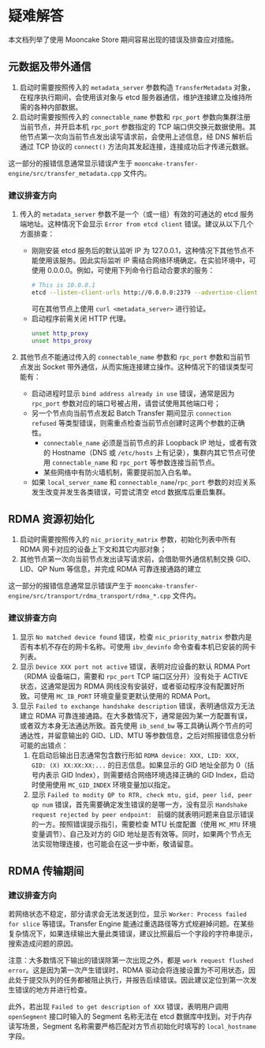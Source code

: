 # 疑难解答

本文档列举了使用 Mooncake Store 期间容易出现的错误及排查应对措施。

## 元数据及带外通信
1. 启动时需要按照传入的 `metadata_server` 参数构造 `TransferMetadata` 对象，在程序执行期间，会使用该对象与 etcd 服务器通信，维护连接建立及维持所需的各种内部数据。
2. 启动时需要按照传入的 `connectable_name` 参数和 `rpc_port` 参数向集群注册当前节点，并开启本机 `rpc_port` 参数指定的 TCP 端口供交换元数据使用。其他节点第一次向当前节点发出读写请求前，会使用上述信息，经 DNS 解析后通过 TCP 协议的 `connect()` 方法向其发起连接，连接成功后才传递元数据。

这一部分的报错信息通常显示错误产生于 `mooncake-transfer-engine/src/transfer_metadata.cpp` 文件内。

### 建议排查方向
1. 传入的 `metadata_server` 参数不是一个（或一组）有效的可通达的 etcd 服务端地址。这种情况下会显示 `Error from etcd client` 错误。建议从以下几个方面排查：
    - 刚刚安装 etcd 服务后的默认监听 IP 为 127.0.0.1，这种情况下其他节点不能使用该服务。因此实际监听 IP 需结合网络环境确定。在实验环境中，可使用 0.0.0.0。例如，可使用下列命令行启动合要求的服务：
      ```bash
      # This is 10.0.0.1
      etcd --listen-client-urls http://0.0.0.0:2379 --advertise-client-urls http://10.0.0.1:2379
      ```
      可在其他节点上使用 `curl <metadata_server>` 进行验证。
    - 启动程序前需关闭 HTTP 代理。
      ```bash
      unset http_proxy
      unset https_proxy
      ```

2. 其他节点不能通过传入的 `connectable_name` 参数和 `rpc_port` 参数和当前节点发出 Socket 带外通信，从而实施连接建立操作。这种情况下的错误类型可能有：
    - 启动进程时显示 `bind address already in use` 错误，通常是因为 `rpc_port` 参数对应的端口号被占用，请尝试使用其他端口号；
    - 另一个节点向当前节点发起 Batch Transfer 期间显示 `connection refused` 等类型错误，则需重点检查当前节点创建时这两个参数的正确性。
      - `connectable_name` 必须是当前节点的非 Loopback IP 地址，或者有效的 Hostname（DNS 或 `/etc/hosts` 上有记录），集群内其它节点可使用 `connectable_name` 和 `rpc_port` 等参数连接当前节点。
      - 某些网络中有防火墙机制，需要提前加入白名单。
    - 如果 `local_server_name` 和  `connectable_name`/`rpc_port` 参数的对应关系发生改变并发生各类错误，可尝试清空 etcd 数据库后重启集群。

## RDMA 资源初始化

1. 启动时需要按照传入的 `nic_priority_matrix` 参数，初始化列表中所有 RDMA 网卡对应的设备上下文和其它内部对象；
2. 其他节点第一次向当前节点发出读写请求前，会借助带外通信机制交换 GID、LID、QP Num 等信息，并完成 RDMA 可靠连接通路的建立

这一部分的报错信息通常显示错误产生于 `mooncake-transfer-engine/src/transport/rdma_transport/rdma_*.cpp` 文件内。

### 建议排查方向
1. 显示 `No matched device found` 错误，检查 `nic_priority_matrix` 参数内是否有本机不存在的网卡名称。可使用 `ibv_devinfo` 命令查看本机已安装的网卡列表。
2. 显示 `Device XXX port not active` 错误，表明对应设备的默认 RDMA Port（RDMA 设备端口，需要和 `rpc_port` TCP 端口区分开）没有处于 ACTIVE 状态，这通常是因为 RDMA 网线没有安装好，或者驱动程序没有配置好所致。可使用 `MC_IB_PORT` 环境变量变更默认使用的 RDMA Port。
3. 显示 `Failed to exchange handshake description` 错误，表明通信双方无法建立 RDMA 可靠连接通路。在大多数情况下，通常是因为某一方配置有误，或者双方本身无法通达所致。首先使用 `ib_send_bw` 等工具确认两个节点的可通达性，并留意输出的 GID、LID、MTU 等参数信息，之后对照报错信息分析可能的出错点：
    1. 在启动后输出日志通常包含数行形如 `RDMA device: XXX, LID: XXX, GID: (X) XX:XX:XX:...` 的日志信息。如果显示的 GID 地址全部为 0（括号内表示 GID Index），则需要结合网络环境选择正确的 GID Index，启动时使用使用 `MC_GID_INDEX` 环境变量加以指定。
    2. 显示 `Failed to modity QP to RTR, check mtu, gid, peer lid, peer qp num` 错误，首先需要确定发生错误的是哪一方，没有显示 `Handshake request rejected by peer endpoint: ` 前缀的就表明问题来自显示错误的一方。按照错误提示指引，需要检查 MTU 长度配置（使用 `MC_MTU` 环境变量调节）、自己及对方的 GID 地址是否有效等。同时，如果两个节点无法实现物理连接，也可能会在这一步中断，敬请留意。

## RDMA 传输期间
### 建议排查方向

若网络状态不稳定，部分请求会无法发送到位，显示 `Worker: Process failed for slice` 等错误。Transfer Engine 能通过重选路径等方式规避掉问题。在某些复杂情况下，如果连续输出大量此类错误，建议比照最后一个字段的字符串提示，搜索造成问题的原因。

注意：大多数情况下输出的错误除第一次出现之外，都是 `work request flushed error`。这是因为第一次产生错误时，RDMA 驱动会将连接设置为不可用状态，因此处于提交队列的任务都被阻止执行，并报告后续错误。因此建议定位到第一次发生错误的地方并进行检查。

此外，若出现 `Failed to get description of XXX` 错误，表明用户调用 `openSegment` 接口时输入的 Segment 名称无法在 etcd 数据库中找到。对于内存读写场景，Segment 名称需要严格匹配对方节点初始化时填写的 `local_hostname` 字段。
